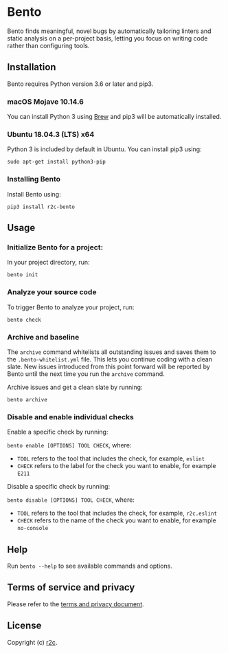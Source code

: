 # Bento
Bento finds meaningful, novel bugs by automatically tailoring linters and static analysis on a per-project basis, letting you focus on writing code rather than configuring tools.

## Installation
Bento requires Python version 3.6 or later and pip3.

### macOS Mojave 10.14.6
You can install Python 3 using [Brew](https://brew.sh) and pip3 will be automatically installed.

### Ubuntu 18.04.3 (LTS) x64
Python 3 is included by default in Ubuntu. You can install pip3 using:

`sudo apt-get install python3-pip`

### Installing Bento
Install Bento using:

`pip3 install r2c-bento`

## Usage

### Initialize Bento for a project:

In your project directory, run:

`bento init`

### Analyze your source code
To trigger Bento to analyze your project, run:

`bento check`

### Archive and baseline

The `archive` command whitelists all outstanding issues and saves them to the `.bento-whitelist.yml` file. This lets you continue coding with a clean slate. New issues introduced from this point forward will be reported by Bento until the next time you run the `archive` command.

Archive issues and get a clean slate by running:

`bento archive`

### Disable and enable individual checks
Enable a specific check by running:

`bento enable [OPTIONS] TOOL CHECK`, where:

* `TOOL` refers to the tool that includes the check, for example, `eslint`
*  `CHECK` refers to the label for the check you want to enable, for example `E211`

Disable a specific check by running:

`bento disable [OPTIONS] TOOL CHECK`, where:

* `TOOL` refers to the tool that includes the check, for example, `r2c.eslint`
*  `CHECK` refers to the name of the check you want to enable, for example `no-console`

## Help
Run `bento --help` to see available commands and options.

## Terms of service and privacy
Please refer to the [terms and privacy document](https://github.com/returntocorp/bento/blob/master/PRIVACY.md).

## License
Copyright (c) [r2c](https://r2c.dev ).
